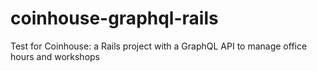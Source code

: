 # coinhouse-graphql-rails
Test for Coinhouse: a Rails project with a GraphQL API to manage office hours and workshops 
